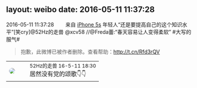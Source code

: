 layout: weibo
date: 2016-05-11 11:37:28
---
<meta name="referrer" content="no-referrer" />

2016-05-11 11:37:28  &nbsp;&nbsp;&nbsp;&nbsp;&nbsp;&nbsp; 来自 <a href="sinaweibo://customweibosource" rel="nofollow">iPhone 5s</a>
年轻人“还是要提高自己的这个知识水平”[笑cry]@52Hz的走兽 @xcv58  //@Freda蕾:“春天容易让人变得柔软” #大写的服气#
>  抱歉，此微博已被作者删除。查看帮助：http://t.cn/Rfd3rQV

<table style="width: 100%;">
  <tr>
    <td style="width: 40px;"><img style="border-radius:50%" src="https://tva4.sinaimg.cn/crop.0.0.180.180.50/8beaf773jw1e8qgp5bmzyj2050050aa8.jpg?KID=imgbed,tva&Expires=1624465152&ssig=4MBswMI5iw"></td>
    <td colspan="2"><small>52Hz的走兽 16-5-11 18:30</small><br/>居然没有党的颂歌👇👇</td>
  </tr>
</table>
